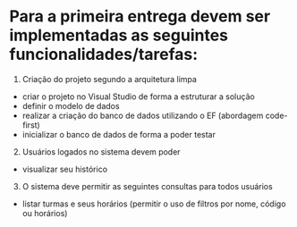 # Para a primeira entrega devem ser implementadas as seguintes funcionalidades/tarefas:

1. Criação do projeto segundo a arquitetura limpa
* criar o projeto no Visual Studio de forma a estruturar a solução
* definir o modelo de dados 
* realizar a criação do banco de dados utilizando o EF (abordagem code-first)
* inicializar o banco de dados de forma a poder testar

2. Usuários logados no sistema devem poder
* visualizar seu histórico

3. O sistema deve permitir as seguintes consultas para todos usuários
* listar turmas e seus horários (permitir o uso de filtros por nome, código ou horários)
